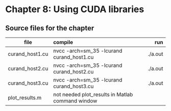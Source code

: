 # Chapter 8: Using CUDA libraries

## Source files for the chapter

| file   |      compile      |  run |
|----------|:-------------|------:|
| curand_host1.cu |  nvcc -arch=sm_35 -lcurand curand_host1.cu | ./a.out |
| curand_host2.cu |  nvcc -arch=sm_35 -lcurand curand_host2.cu | ./a.out |
| curand_host3.cu |  nvcc -arch=sm_35 -lcurand curand_host3.cu | ./a.out |
| plot_results.m |  not needed plot_results in Matlab command window |
